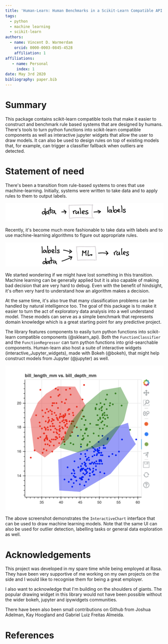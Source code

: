 ```yaml
---
title: 'Human-Learn: Human Benchmarks in a Scikit-Learn Compatible API'
tags:
  - python
  - machine learning
  - scikit-learn
authors:
  - name: Vincent D. Warmerdam
    orcid: 0000-0003-0845-4528
    affiliation: 1
affiliations:
   - name: Personal
     index: 1
date: May 3rd 2020
bibliography: paper.bib
---
```


# Summary

This package contains scikit-learn compatible tools that make it easier to construct and benchmark rule based systems that are designed by humans. There's tools to turn python functions into scikit-learn compatible components as well as interactive jupyter widgets that allow the user to draw models. It can also be used to design rules on top of existing models that, for example, can trigger a classifier fallback when outliers are detected.

# Statement of need

There's been a transition from rule-based systems to ones that use machine-learning. Initially, systems were written to take data and to apply rules to them to output labels.

![](docs/examples/rules.png)

Recently, it's become much more fashionable to take data with labels and to use machine-learning algorithms to figure out appropriate rules.

![](docs/examples/ml.png)

We started wondering if we might have lost something in this transition. Machine learning can be generally applied but it is also capable of making bad decision that are very hard to debug. Even with the benefit of hindsight, it's often very hard to understand how an algorithm makes a decision.

At the same time, it's also true that many classification problems can be handled by natural intelligence too. The goal of this package is to make it easier to turn the act of exploratory data analysis into a well understand model. These models can serve as a simple benchmark that represents domain knowledge which is a great starting point for any predictive project.

The library features components to easily turn python functions into scikit-learn compatible components (@sklearn_api). Both the `FunctionClassifier` and the `FunctionRegressor` can turn python functions into grid-searchable components. Human-learn also host a suite of interactive widgets (interactive_Jupyter_widgets), made with Bokeh (@bokeh), that might help construct models from Jupyter (@jupyter) as well.

![](docs/screenshot.png)

The above screenshot demonstrates the `InteractiveChart` interface that can be used to draw machine learning models. Note that the same UI can also be used for outlier detection, labelling tasks or general data exploration as well.

# Acknowledgements

This project was developed in my spare time while being employed at Rasa. They have been very supportive of me working on my own projects on the side and I would like to recognise them for being a great employer.

I also want to acknowledge that I'm building on the shoulders of giants. The popular drawing widget in this library would not have been possible without the wider bokeh, jupyter and ipywidgets communities.

There have been also been small contributions on Github from Joshua Adelman, Kay Hoogland and Gabriel Luiz Freitas Almeida.

# References
